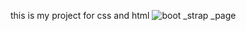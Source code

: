 
this is my project for css and html
![boot _strap _page](https://github.com/ali-barakat-dev/page_for_css-and-html/assets/139705240/d75ebbac-f1e1-48d4-a493-93d28029f91c)
